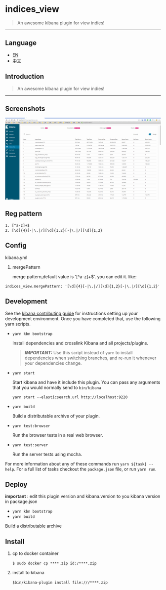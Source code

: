 # indices_view

> An awesome kibana plugin for view indies!

---

## Language   
- [EN](./README.md)
- [中文](./README_ZH.md)
## Introduction
> An awesome kibana plugin for view indies!

---

## Screenshots

![](./screenshots/indices_view.gif)
## Reg pattern

```
1. [^a-z]+$
2. [\d]{4}[-|\.|/][\d]{1,2}[-|\.|/][\d]{1,2}
```

## Config
kibana.yml

1. mergePattern

   merge pattern,default value is '[^a-z]+$'. you can edit it. like: 
```
indices_view.mergePattern: '[\d]{4}[-|\.|/][\d]{1,2}[-|\.|/][\d]{1,2}'
```
## Development

See the [kibana contributing guide](https://github.com/elastic/kibana/blob/master/CONTRIBUTING.md) for instructions setting up your development environment. Once you have completed that, use the following yarn scripts.

  - `yarn kbn bootstrap`

    Install dependencies and crosslink Kibana and all projects/plugins.

    > ***IMPORTANT:*** Use this script instead of `yarn` to install dependencies when switching branches, and re-run it whenever your dependencies change.

  - `yarn start`

    Start kibana and have it include this plugin. You can pass any arguments that you would normally send to `bin/kibana`

      ```
      yarn start --elasticsearch.url http://localhost:9220
      ```

  - `yarn build`

    Build a distributable archive of your plugin.

  - `yarn test:browser`

    Run the browser tests in a real web browser.

  - `yarn test:server`

    Run the server tests using mocha.

For more information about any of these commands run `yarn ${task} --help`. For a full list of tasks checkout the `package.json` file, or run `yarn run`.
## Deploy

**important** : edit this plugin version and kibana.version to you kibana version in package.json

- `yarn kbn bootstrap`
- `yarn build`

Build a distributable archive

## Install

1. cp to docker container

    ```$ sudo docker cp ****.zip id:/****.zip```

2. install to kibana 

    ```$bin/kibana-plugin install file:///****.zip```